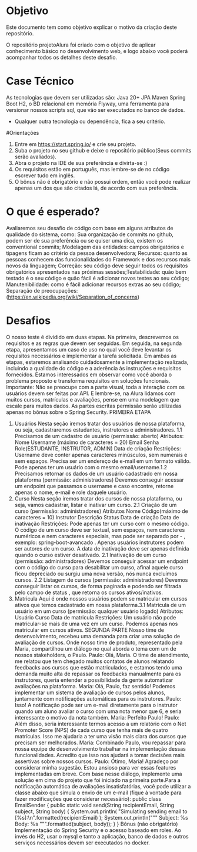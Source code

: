 # Objetivo 

Este documento tem como objetivo explicar o motivo da criação deste repositório.

O repositório projetoAlura foi criado com o objetivo de aplicar conhecimento básico
no desenvolvimento web, e logo abaixo você poderá acompanhar todos os detalhes deste 
desafio.


# Case Técnico

As tecnologias que devem ser utilizadas são:
Java 20+
JPA
Maven
Spring Boot
H2, o BD relacional em memória
Flyway, uma ferramenta para versionar nossos scripts sql, que vão ser executados no banco de
dados.
* Qualquer outra tecnologia ou dependência, fica a seu critério.

#Orientações
1. Entre em https://start.spring.io/ e crie seu projeto.
2. Suba o projeto no seu github e deixe o repositório público(Seus commits serão avaliados).
3. Abra o projeto na IDE de sua preferência e divirta-se :)
4. Os requisitos estão em português, mas lembre-se de no código escrever tudo em inglês.
5. O bônus não é obrigatório e não possui ordem, então você pode realizar apenas um dos que
   são citados lá, de acordo com sua preferência.


# O que é esperado? 

Avaliaremos seu desafio de código com base em alguns atributos de qualidade do sistema, como:
Sua organização de commits no github, podem ser de sua preferência ou se quiser uma dica,
existem os conventional commits;
Modelagem das entidades: campos obrigatórios e tipagens ficam ao critério da pessoa
desenvolvedora;
Recursos: quanto as pessoas conhecem das funcionalidades do Framework e dos recursos
mais novos da linguagem;
Correção: seu código deve seguir todos os requisitos obrigatórios apresentados nas próximas
sessões;Testabilidade: quão bem testado é o seu código e quão fácil é adicionar novos testes ao seu
código;
Manutenibilidade: como é fácil adicionar recursos extras ao seu código;
Separação de preocupações: (https://en.wikipedia.org/wiki/Separation_of_concerns)


# Desafios

O nosso teste é dividido em duas etapas. Na primeira, descrevemos os requisitos e as regras que
devem ser seguidas. Em seguida, na segunda etapa, apresentamos um caso de uso no qual você
deve levantar os requisitos necessários e implementar a tarefa solicitada. Em ambas as etapas,
estaremos analisando cuidadosamente a implementação realizada, incluindo a qualidade do código
e a aderência às instruções e requisitos fornecidos. Estamos interessados em observar como você
aborda o problema proposto e transforma requisitos em soluções funcionais.
Importante: Não se preocupe com a parte visual, toda a interação com os usuários devem ser feitas
por API. E lembre-se, na Alura lidamos com muitos cursos, matrículas e avaliações, pense em uma
modelagem que escale para muitos dados.
As partes escritas permissão serão utilizadas apenas no bônus sobre o Spring Security.
PRIMEIRA ETAPA
1. Usuários
   Nesta seção iremos tratar dos usuários de nossa plataforma, ou seja, cadastraremos estudantes,
   instrutores e administradores.
   1.1 Precisamos de um cadastro de usuário (permissão: aberto)
   Atributos:
   Nome
   Username (máximo de caracteres = 20)
   Email
   Senha
   Role(ESTUDANTE, INSTRUTOR, ADMIN)
   Data de criação
   Restrições:
   Username deve conter apenas caracteres minúsculos, sem numerais e sem espaços.
   Precisa ser um endereço de e-mail em um formato válido.
   Pode apenas ter um usuário com o mesmo email/username.1.2 Precisamos retornar os dados de um usuário cadastrado em nossa plataforma
   (permissão: administradores)
   Devemos conseguir acessar um endpoint que passamos o username e caso encontre, retorne
   apenas o nome, e-mail e role daquele usuário.
2. Curso
   Nesta seção iremos tratar dos cursos de nossa plataforma, ou seja, vamos cadastrar, listar e inativar
   um curso.
   2.1 Criação de um curso (permissão: administradores)
   Atributos
   Nome
   Código(máximo de caracteres = 10)
   Instrutor
   Descrição
   Status
   Data de criação
   Data de inativação
   Restrições:
   Pode apenas ter um curso com o mesmo código.
   O código de um curso deve ser textual, sem espaços, nem caracteres numéricos e nem
   caracteres especiais, mas pode ser separado por - , exemplo: spring-boot-avancado .
   Apenas usuários instrutores podem ser autores de um curso.
   A data de inativação deve ser apenas definida quando o curso estiver desativado.
   2.1 Inativação de um curso (permissão: administradores)
   Devemos conseguir acessar um endpoint com o código do curso para desabilitar um curso,
   afinal aquele curso ficou depreciado ou surgiu uma nova versão, nós nunca excluímos cursos.
   2.2 Listagem de cursos (permissão: administradores)
   Devemos conseguir listar os cursos, de forma paginada e podendo ser filtrada pelo campo de
   status , que retorna os cursos ativos/inativos.
3. Matricula
   Aqui é onde nossos usuários podem se matricular em cursos ativos que temos cadastrado em nossa
   plataforma.3.1 Matrícula de um usuário em um curso (permissão: qualquer usuário logado)
   Atributos:
   Usuário
   Curso
   Data de matricula
   Restrições:
   Um usuário não pode matricular-se mais de uma vez em um curso.
   Podemos apenas nos matricular em cursos ativos.
   SEGUNDA PARTE
   Nosso time de desenvolvimento, recebeu uma demanda para criar uma solução de avaliação de
   cursos. Onde nosso time de produto, representado pela Maria, compartilhou um diálogo no qual
   aborda o tema com um de nossos stakeholders, o Paulo.
   Paulo: Olá, Maria. O time de atendimento, me relatou que tem chegado muitos contatos de
   alunos relatando feedbacks aos cursos que estão matriculados, e estamos tendo uma demanda
   muito alta de repassar os feedbacks manualmente para os instrutores, queria entender a
   possibilidade da gente automatizar avaliações na plataforma.
   Maria: Olá, Paulo, faz sentido!
   Podemos implementar um sistema de avaliação de cursos pelos alunos, juntamente com
   notificações automáticas para os instrutores.
   Paulo: Isso! A notificação pode ser um e-mail diretamente para o instrutor quando um aluno
   avaliar o curso com uma nota menor que 6, e seria interessante o motivo da nota também.
   Maria: Perfeito Paulo!
   Paulo: Além disso, seria interessante termos acesso a um relatório com o Net Promoter Score
   (NPS) de cada curso que tenha mais de quatro matrículas. Isso me ajudaria a ter uma visão
   mais clara dos cursos que precisam ser melhorados.
   Maria: Combinado Paulo, vou repassar para nossa equipe de desenvolvimento trabalhar na
   implementação dessas funcionalidades. Acredito que isso nos ajudará a tomar decisões mais
   assertivas sobre nossos cursos.
   Paulo: Ótimo, Maria! Agradeço por considerar minha sugestão. Estou ansioso para ver essas
   features implementadas em breve.
   Com base nesse diálogo, implemente uma solução em cima do projeto que foi iniciado na primeira
   parte.Para a notificação automática de avaliações insatisfatórias, você pode utilizar a classe abaixo que
   simula o envio de um e-mail (fique à vontade para fazer modificações que considerar necessário):
   public class EmailSender {
   public static void send(String recipientEmail, String subject, String body) {
   System.out.println(
   "Simulating sending email to [%s]:\n".formatted(recipientEmail)
   );
   System.out.println("""
   Subject: %s
   Body: %s
   """.formatted(subject, body));
   }
   }
   Bônus (não obrigatório)
   Implementação do Spring Security e o acesso baseado em roles.
   Ao invés do H2, usar o mysql e tanto a aplicação, banco de dados e outros serviços necessários
   devem ser executados no docker.